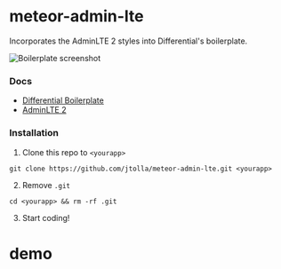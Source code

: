 # meteor-admin-lte

Incorporates the AdminLTE 2 styles into Differential's boilerplate.

![Boilerplate screenshot](http://d1b12n79so5csg.cloudfront.net/adminlte-screenshot.png)

### Docs
* [Differential Boilerplate](https://github.com/Differential/meteor-boilerplate)
* [AdminLTE 2](http://almsaeedstudio.com/themes/AdminLTE/documentation/index.html)

### Installation

1. Clone this repo to `<yourapp>`

  `git clone https://github.com/jtolla/meteor-admin-lte.git <yourapp>`

2. Remove `.git`

  `cd <yourapp> && rm -rf .git`

3. Start coding!
# demo
